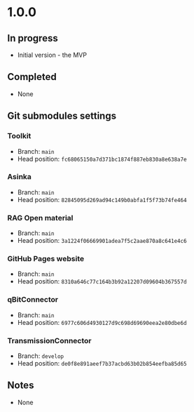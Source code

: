 # 1.0.0

## In progress

- Initial version - the MVP

## Completed

- None

## Git submodules settings

### Toolkit

- Branch: `main`
- Head position: `fc68065150a7d371bc1874f887eb830a8e638a7e`

### Asinka

- Branch: `main`
- Head position: `82845095d269ad94c149b0abfa1f5f73b74fe464`

### RAG Open material

- Branch: `main`
- Head position: `3a1224f06669901adea7f5c2aae870a8c641e4c6`

### GitHub Pages website

- Branch: `main`
- Head position: `8310a646c77c164b3b92a12207d09604b367557d`

### qBitConnector

- Branch: `main`
- Head position: `6977c606d4930127d9c698d69690eea2e80dbe6d`

### TransmissionConnector

- Branch: `develop`
- Head position: `de0f8e891aeef7b37acbd63b02b854eefba85d65`

## Notes

- None
